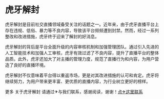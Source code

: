 # 虎牙解封

虎牙解封是目前社交直播领域备受关注的话题之一。近年来，由于虎牙直播平台上存在违规、低俗、暴力等不良内容，导致该平台频频遭到封禁。然而，经过一系列整改和改进措施，虎牙终于迎来了解封的好消息。

虎牙解封的背后是平台全面升级的内容审核机制和加强管理团队。通过引入先进的人工智能技术和加强人工审核，虎牙有效过滤了不良内容，提升了直播平台的整体品质。此外，虎牙还加大了对主播的管理力度，规范了直播行为和内容，为用户营造了良好的直播环境。

虎牙解封不仅意味着平台得以重返市场，更是对其改进措施的认可和肯定。虎牙将继续努力，为用户带来更丰富、更优质的直播内容，为行业树立更好的榜样。

更多 关于虎牙解封 请通过✈与我们联系，感谢阅读，谢谢！[点✈这里联系](https://gg.k02.cc)